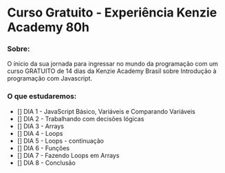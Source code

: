 # Curso Gratuito - Experiência Kenzie Academy 80h

### Sobre:

O ínicio da sua jornada para ingressar no mundo da programação com um curso GRATUITO de 14 dias da Kenzie Academy Brasil sobre Introdução à programação com Javascript.

### O que estudaremos:

- [] DIA 1 - JavaScript Básico, Variáveis e Comparando Variáveis
- [] DIA 2 - Trabalhando com decisões lógicas
- [] DIA 3 - Arrays
- [] DIA 4 - Loops
- [] DIA 5 - Loops - continuação
- [] DIA 6 - Funções
- [] DIA 7 - Fazendo Loops em Arrays
- [] DIA 8 - Conclusão
